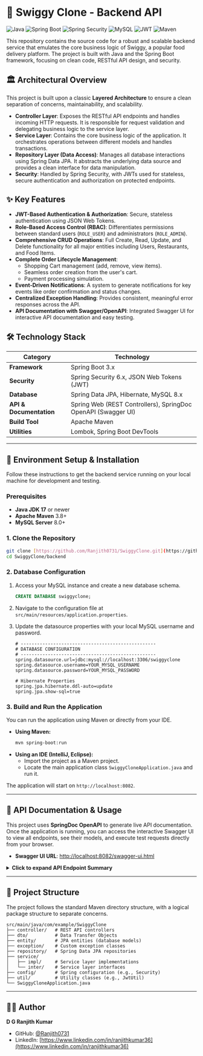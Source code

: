 # 🍔 Swiggy Clone - Backend API

![Java](https://img.shields.io/badge/Java-17+-ED8B00?style=for-the-badge&logo=openjdk&logoColor=white)
![Spring Boot](https://img.shields.io/badge/Spring_Boot-3.x-6DB33F?style=for-the-badge&logo=spring&logoColor=white)
![Spring Security](https://img.shields.io/badge/Spring_Security-6.x-6DB33F?style=for-the-badge&logo=springsecurity&logoColor=white)
![MySQL](https://img.shields.io/badge/MySQL-8.x-4479A1?style=for-the-badge&logo=mysql&logoColor=white)
![JWT](https://img.shields.io/badge/JWT-Authentication-black?style=for-the-badge&logo=jsonwebtokens)
![Maven](https://img.shields.io/badge/Maven-3.8+-C71A36?style=for-the-badge&logo=apachemaven&logoColor=white)

This repository contains the source code for a robust and scalable backend service that emulates the core business logic of Swiggy, a popular food delivery platform. The project is built with Java and the Spring Boot framework, focusing on clean code, RESTful API design, and security.

## 🏛️ Architectural Overview

This project is built upon a classic **Layered Architecture** to ensure a clean separation of concerns, maintainability, and scalability.

* **Controller Layer**: Exposes the RESTful API endpoints and handles incoming HTTP requests. It is responsible for request validation and delegating business logic to the service layer.
* **Service Layer**: Contains the core business logic of the application. It orchestrates operations between different models and handles transactions.
* **Repository Layer (Data Access)**: Manages all database interactions using Spring Data JPA. It abstracts the underlying data source and provides a clean interface for data manipulation.
* **Security**: Handled by Spring Security, with JWTs used for stateless, secure authentication and authorization on protected endpoints.

## ✨ Key Features

* **JWT-Based Authentication & Authorization**: Secure, stateless authentication using JSON Web Tokens.
* **Role-Based Access Control (RBAC)**: Differentiates permissions between standard users (`ROLE_USER`) and administrators (`ROLE_ADMIN`).
* **Comprehensive CRUD Operations**: Full Create, Read, Update, and Delete functionality for all major entities including Users, Restaurants, and Food Items.
* **Complete Order Lifecycle Management**:
    * Shopping Cart management (add, remove, view items).
    * Seamless order creation from the user's cart.
    * Payment processing simulation.
* **Event-Driven Notifications**: A system to generate notifications for key events like order confirmation and status changes.
* **Centralized Exception Handling**: Provides consistent, meaningful error responses across the API.
* **API Documentation with Swagger/OpenAPI**: Integrated Swagger UI for interactive API documentation and easy testing.

## 🛠️ Technology Stack

| Category                | Technology                                                               |
| ----------------------- | ------------------------------------------------------------------------ |
| **Framework** | Spring Boot 3.x                                                          |
| **Security** | Spring Security 6.x, JSON Web Tokens (JWT)                               |
| **Database** | Spring Data JPA, Hibernate, MySQL 8.x                                    |
| **API & Documentation** | Spring Web (REST Controllers), SpringDoc OpenAPI (Swagger UI)            |
| **Build Tool** | Apache Maven                                                             |
| **Utilities** | Lombok, Spring Boot DevTools                                             |

---
## 🚀 Environment Setup & Installation

Follow these instructions to get the backend service running on your local machine for development and testing.

### Prerequisites
* **Java JDK 17** or newer
* **Apache Maven** 3.8+
* **MySQL Server** 8.0+

### 1. Clone the Repository
```bash
git clone [https://github.com/Ranjith0731/SwiggyClone.git](https://github.com/Ranjith0731/SwiggyClone.git)
cd SwiggyClone/backend
```

### 2. Database Configuration
1.  Access your MySQL instance and create a new database schema.
    ```sql
    CREATE DATABASE swiggyclone;
    ```
2.  Navigate to the configuration file at `src/main/resources/application.properties`.
3.  Update the datasource properties with your local MySQL username and password.

    ```properties
    # --------------------------------------------------
    # DATABASE CONFIGURATION
    # --------------------------------------------------
    spring.datasource.url=jdbc:mysql://localhost:3306/swiggyclone
    spring.datasource.username=YOUR_MYSQL_USERNAME
    spring.datasource.password=YOUR_MYSQL_PASSWORD
    
    # Hibernate Properties
    spring.jpa.hibernate.ddl-auto=update
    spring.jpa.show-sql=true
    ```

### 3. Build and Run the Application
You can run the application using Maven or directly from your IDE.

* **Using Maven:**
    ```bash
    mvn spring-boot:run
    ```
* **Using an IDE (IntelliJ, Eclipse):**
    * Import the project as a Maven project.
    * Locate the main application class `SwiggyCloneApplication.java` and run it.

The application will start on `http://localhost:8082`.

---
## 📄 API Documentation & Usage

This project uses **SpringDoc OpenAPI** to generate live API documentation. Once the application is running, you can access the interactive Swagger UI to view all endpoints, see their models, and execute test requests directly from your browser.

* **Swagger UI URL**: [http://localhost:8082/swagger-ui.html](http://localhost:8082/swagger-ui.html)

<details>
<summary><strong>Click to expand API Endpoint Summary</strong></summary>

| HTTP Method | Endpoint                       | Description                            | Access      |
| :---------- | :----------------------------- | :------------------------------------- | :---------- |
| `POST`      | `/api/auth/register`           | Register a new user.                   | Public      |
| `POST`      | `/api/auth/login`              | Authenticate a user and get a JWT.     | Public      |
| `GET`       | `/api/users`                   | Get a list of all users.               | Admin only  |
| `GET`       | `/api/users/{id}`              | Get a user by their ID.                | Admin/Owner |
| `POST`      | `/api/admin/restaurants`       | Add a new restaurant.                  | Admin only  |
| `GET`       | `/api/restaurants`             | Get a list of all restaurants.         | Public      |
| `POST`      | `/api/cart/add`                | Add an item to the user's cart.        | User        |
| `GET`       | `/api/cart/{userId}`           | Get the user's current cart.           | User        |
| `POST`      | `/api/orders/user/{userId}`    | Create an order from the user's cart.  | User        |
| `GET`       | `/api/orders/user/{userId}`    | Get the order history for a user.      | User        |
| `POST`      | `/api/payments/process`        | Process the payment for an order.      | User        |

</details>

---

## 📁 Project Structure

The project follows the standard Maven directory structure, with a logical package structure to separate concerns.

```
src/main/java/com/example/SwiggyClone
├── controller/   # REST API controllers
├── dto/          # Data Transfer Objects
├── entity/       # JPA entities (database models)
├── exception/    # Custom exception classes
├── repository/   # Spring Data JPA repositories
├── service/
│   ├── impl/     # Service layer implementations
│   └── inter/    # Service layer interfaces
├── config/       # Spring configuration (e.g., Security)
├── util/         # Utility classes (e.g., JwtUtil)
└── SwiggyCloneApplication.java
```

---
## 👨‍💻 Author

**D G Ranjith Kumar**
* GitHub: [@Ranjith0731](https://github.com/Ranjith0731)
* LinkedIn: [https://www.linkedin.com/in/ranjithkumar36](https://www.linkedin.com/in/ranjithkumar36)
